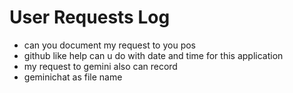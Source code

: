 # User Requests Log

- can you document my request to you pos
- github like help can u do with date and time for this application
- my request to gemini also can record
- geminichat as file name